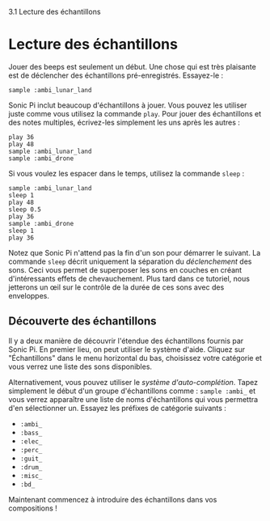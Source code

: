 3.1 Lecture des échantillons

# Lecture des échantillons

Jouer des beeps est seulement un début. Une chose qui est très plaisante est de déclencher des échantillons pré-enregistrés. Essayez-le :

```
sample :ambi_lunar_land
```

Sonic Pi inclut beaucoup d'échantillons à jouer. Vous pouvez les utiliser juste comme vous utilisez la commande `play`. Pour jouer des échantillons et des notes multiples, écrivez-les simplement les uns après les autres :

```
play 36
play 48
sample :ambi_lunar_land
sample :ambi_drone
```

Si vous voulez les espacer dans le temps, utilisez la commande `sleep` :

```
sample :ambi_lunar_land
sleep 1
play 48
sleep 0.5
play 36
sample :ambi_drone
sleep 1
play 36
```

Notez que Sonic Pi n'attend pas la fin d'un son pour démarrer le suivant. La commande `sleep` décrit uniquement la séparation du *déclenchement* des sons. Ceci vous permet de superposer les sons en couches en créant d'intéressants effets de chevauchement. Plus tard dans ce tutoriel, nous jetterons un œil sur le contrôle de la durée de ces sons avec des enveloppes.


## Découverte des échantillons

Il y a deux manière de découvrir l'étendue des échantillons fournis par Sonic Pi. En premier lieu, on peut utiliser le système d'aide. Cliquez sur "Échantillons" dans le menu horizontal du bas, choisissez votre catégorie et vous verrez une liste des sons disponibles.

Alternativement, vous pouvez utiliser le *système d'auto-complétion*. Tapez simplement le début d'un groupe d'échantillons comme : `sample :ambi_` et vous verrez apparaître une liste de noms d'échantillons qui vous permettra d'en sélectionner un. Essayez les préfixes de catégorie suivants :

* `:ambi_`
* `:bass_`
* `:elec_`
* `:perc_`
* `:guit_`
* `:drum_`
* `:misc_`
* `:bd_`

Maintenant commencez à introduire des échantillons dans vos compositions !
